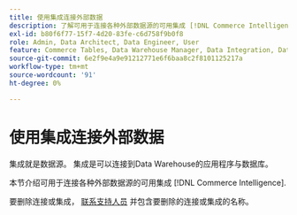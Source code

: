 ```yaml
---
title: 使用集成连接外部数据
description: 了解可用于连接各种外部数据源的可用集成 [!DNL Commerce Intelligence].
exl-id: b80f6f77-15f7-4d20-83fe-c6d758f9b0f8
role: Admin, Data Architect, Data Engineer, User
feature: Commerce Tables, Data Warehouse Manager, Data Integration, Data Import/Export
source-git-commit: 6e2f9e4a9e91212771e6f6baa8c2f8101125217a
workflow-type: tm+mt
source-wordcount: '91'
ht-degree: 0%

---
```


# 使用集成连接外部数据

集成就是数据源。 集成是可以连接到Data Warehouse的应用程序与数据库。

本节介绍可用于连接各种外部数据源的可用集成 [!DNL Commerce Intelligence].

要删除连接或集成， [联系支持人员](https://experienceleague.adobe.com/docs/commerce-knowledge-base/kb/troubleshooting/miscellaneous/mbi-service-policies.html) 并包含要删除的连接或集成的名称。
